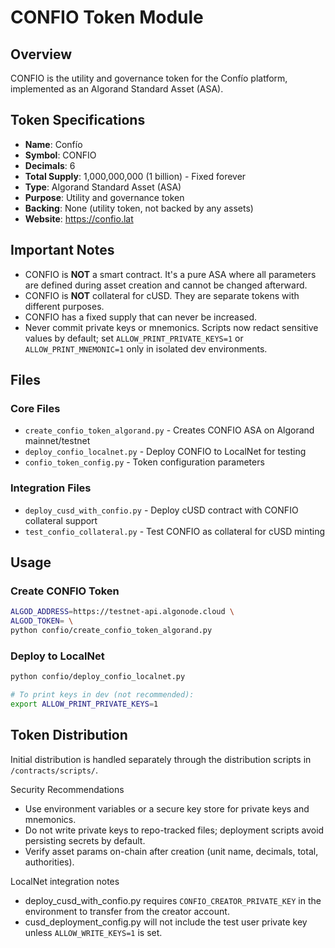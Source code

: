 # CONFIO Token Module

## Overview
CONFIO is the utility and governance token for the Confío platform, implemented as an Algorand Standard Asset (ASA).

## Token Specifications
- **Name**: Confío
- **Symbol**: CONFIO
- **Decimals**: 6
- **Total Supply**: 1,000,000,000 (1 billion) - Fixed forever
- **Type**: Algorand Standard Asset (ASA)
- **Purpose**: Utility and governance token
- **Backing**: None (utility token, not backed by any assets)
- **Website**: https://confio.lat

## Important Notes
- CONFIO is **NOT** a smart contract. It's a pure ASA where all parameters are defined during asset creation and cannot be changed afterward.
- CONFIO is **NOT** collateral for cUSD. They are separate tokens with different purposes.
- CONFIO has a fixed supply that can never be increased.
 - Never commit private keys or mnemonics. Scripts now redact sensitive values by default; set `ALLOW_PRINT_PRIVATE_KEYS=1` or `ALLOW_PRINT_MNEMONIC=1` only in isolated dev environments.

## Files

### Core Files
- `create_confio_token_algorand.py` - Creates CONFIO ASA on Algorand mainnet/testnet
- `deploy_confio_localnet.py` - Deploy CONFIO to LocalNet for testing
- `confio_token_config.py` - Token configuration parameters

### Integration Files
- `deploy_cusd_with_confio.py` - Deploy cUSD contract with CONFIO collateral support
- `test_confio_collateral.py` - Test CONFIO as collateral for cUSD minting

## Usage

### Create CONFIO Token
```bash
ALGOD_ADDRESS=https://testnet-api.algonode.cloud \
ALGOD_TOKEN= \
python confio/create_confio_token_algorand.py
```

### Deploy to LocalNet
```bash
python confio/deploy_confio_localnet.py

# To print keys in dev (not recommended):
export ALLOW_PRINT_PRIVATE_KEYS=1
```

## Token Distribution
Initial distribution is handled separately through the distribution scripts in `/contracts/scripts/`.

Security Recommendations
- Use environment variables or a secure key store for private keys and mnemonics.
- Do not write private keys to repo-tracked files; deployment scripts avoid persisting secrets by default.
- Verify asset params on-chain after creation (unit name, decimals, total, authorities).

LocalNet integration notes
- deploy_cusd_with_confio.py requires `CONFIO_CREATOR_PRIVATE_KEY` in the environment to transfer from the creator account.
- cusd_deployment_config.py will not include the test user private key unless `ALLOW_WRITE_KEYS=1` is set.
